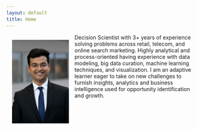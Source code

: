 ```yaml
---
layout: default
title: Home
---
```


<img style="width:150px; height:220px; float:left; padding:15px;"
src="/image/Pushkar_Vengurlekar.jpg" alt="profile picture">

Decision Scientist with 3+ years of experience solving problems across retail, telecom, and online search marketing. Highly analytical and process-oriented having experience with data modeling, big data curation, machine learning techniques, and visualization. I am an adaptive learner eager to take on new challenges to furnish insights, analytics and business intelligence used for opportunity identification and growth. 
